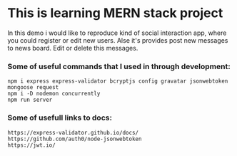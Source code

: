 # This is learning MERN stack project

In this demo i would like to reproduce kind of social interaction app, where you could register or edit new users.
Alse it's provides post new messages to news board. Edit or delete this messages.

### Some of useful commands that I used in through development:

    npm i express express-validator bcryptjs config gravatar jsonwebtoken mongoose request
    npm i -D nodemon concurrently
    npm run server

### Some of usefull links to docs:

    https://express-validator.github.io/docs/
    https://github.com/auth0/node-jsonwebtoken
    https://jwt.io/
